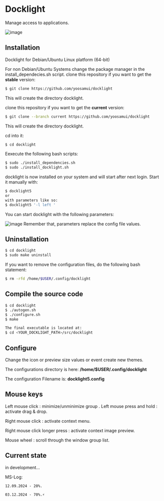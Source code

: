 
# Docklight
 Manage access to applications.

![image](https://github.com/user-attachments/assets/7994983c-8d4f-4ace-91e8-20a88a236521)


## Installation
Docklight for Debian/Ubuntu Linux platform (64-bit)

For non Debian/Ubuntu Systems change the package manager in the install_dependecies.sh script.
clone this repository if you want to get the **stable** version:

```bash
$ git clone https://github.com/yoosamui/docklight
```
This will create the directory docklight.

clone this repository if you want to get the **current** version:

```bash
$ git clone --branch current https://github.com/yoosamui/docklight
```
This will create the directory docklight.


cd into it:

```bash
$ cd docklight
```
Eexecute the following bash scripts:

```bash
$ sudo ./install_dependencies.sh
$ sudo ./install_docklight.sh
```
docklight is now installed on your system and will start after next login.
Start it manually with:

```bash
$ docklight5
or
with parameters like so:
$ docklight5 '-l left '
```

You can start docklight with the following parameters:

![image](https://github.com/user-attachments/assets/9555d475-219b-43fc-9f16-237003d7f509)
Remember that, parameters replace the config file values.

## Uninstallation

```bash
$ cd docklight
$ sudo make uninstall
```
If you want to remove the configuration files, do the following bash statement:
```bash
$ rm -rfd /home/$USER/.config/docklight
```
## Compile the source code

```bash
$ cd docklight
$ ./autogen.sh
$ ./configure.sh
$ make

The final executable is located at:
$ cd <YOUR_DOCKLIGHT_PATH>/src/docklight

```

## Configure
Change the icon or preview size values or event create new themes.


The configurations directory is here: **/home/$USER/.config/docklight**

The configuration Filename is: **docklight5.config**


## Mouse keys

Left mouse click                : minimize/unminimize group
.
Left mouse press and hold       : activate drag & drop.

Right mouse click               : activate context menu.

Right mouse click longer press  : activate context image preview.

Mouse wheel                     : scroll through the window group list.

## Current state

in development...

MS-Log:

    12.09.2024 - 20%.

    03.12.2024 - 70%.⚡



